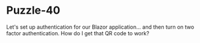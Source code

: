 # Puzzle-40
Let's set up authentication for our Blazor application... and then turn on two factor authentication.  How do I get that QR code to work?
